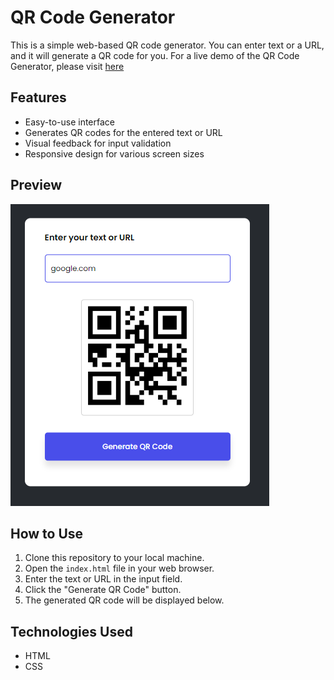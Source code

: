 # QR Code Generator

This is a simple web-based QR code generator. You can enter text or a URL, and it will generate a QR code for you.
For a live demo of the QR Code Generator, please visit [here](https://sufianadnan.github.io/QR-Code-Generator/)
## Features

- Easy-to-use interface
- Generates QR codes for the entered text or URL
- Visual feedback for input validation
- Responsive design for various screen sizes

## Preview

![QR Code Generator](screenshots/preview.png)

## How to Use

1. Clone this repository to your local machine.
2. Open the `index.html` file in your web browser.
3. Enter the text or URL in the input field.
4. Click the "Generate QR Code" button.
5. The generated QR code will be displayed below.

## Technologies Used

- HTML
- CSS